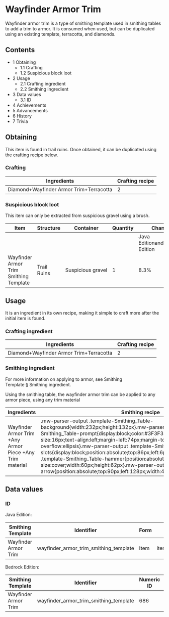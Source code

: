 # Wayfinder Armor Trim
Wayfinder armor trim is a type of smithing template used in smithing tables to add a trim to armor. It is consumed when used, but can be duplicated using an existing template, terracotta, and diamonds.

## Contents
- 1 Obtaining
	- 1.1 Crafting
	- 1.2 Suspicious block loot
- 2 Usage
	- 2.1 Crafting ingredient
	- 2.2 Smithing ingredient
- 3 Data values
	- 3.1 ID
- 4 Achievements
- 5 Advancements
- 6 History
- 7 Trivia

## Obtaining
This item is found in trail ruins. Once obtained, it can be duplicated using the crafting recipe below.

### Crafting
| Ingredients                             | Crafting recipe |
|-----------------------------------------|-----------------|
| Diamond+Wayfinder Armor Trim+Terracotta | 2               |

### Suspicious block loot
This item can only be extracted from suspicious gravel using a brush.

| Item                                   | Structure   | Container         | Quantity | Chance                         |
|----------------------------------------|-------------|-------------------|----------|--------------------------------|
|                                        |             |                   |          | Java EditionandBedrock Edition |
| Wayfinder Armor Trim Smithing Template | Trail Ruins | Suspicious gravel | 1        | 8.3%                           |

## Usage
It is an ingredient in its own recipe, making it simple to craft more after the initial item is found.

### Crafting ingredient
| Ingredients                             | Crafting recipe |
|-----------------------------------------|-----------------|
| Diamond+Wayfinder Armor Trim+Terracotta | 2               |

### Smithing ingredient
For more information on applying to armor, see Smithing Template § Smithing ingredient.

Using the smithing table, the wayfinder armor trim can be applied to any armor piece, using any trim material

| Ingredients                                              | Smithing recipe                                                                                                                                                                                                                                                                                                                                                                                                                                                                                                                                                                                                                                           |
|----------------------------------------------------------|-----------------------------------------------------------------------------------------------------------------------------------------------------------------------------------------------------------------------------------------------------------------------------------------------------------------------------------------------------------------------------------------------------------------------------------------------------------------------------------------------------------------------------------------------------------------------------------------------------------------------------------------------------------|
| Wayfinder Armor Trim +Any Armor Piece +Any Trim material | .mw-parser-output .template-Smithing_Table-background{width:232px;height:132px}.mw-parser-output .template-Smithing_Table-prompt{display:block;color:#3F3F3F;font-family:Minecraft;font-size:16px;text-align:left;margin-left:74px;margin-top:24px;overflow:hidden;text-overflow:ellipsis}.mw-parser-output .template-Smithing_Table-slots{display:block;position:absolute;top:86px;left:6px}.mw-parser-output .template-Smithing_Table-hammer{position:absolute;top:6px;left:6px;background-size:cover;width:60px;height:62px}.mw-parser-output .template-Smithing_Table-arrow{position:absolute;top:90px;left:128px;width:44px;height:30px}Upgrade Gear |

## Data values
### ID
Java Edition:

| Smithing Template    | Identifier                             | Form | Translation key                                                                       |
|----------------------|----------------------------------------|------|---------------------------------------------------------------------------------------|
| Wayfinder Armor Trim | wayfinder_armor_trim_smithing_template | Item | item.minecraft.wayfinder_armor_trim_smithing_templatetrim_pattern.minecraft.wayfinder |

Bedrock Edition:

| Smithing Template    | Identifier                             | Numeric ID | Form | Translation key                                        |
|----------------------|----------------------------------------|------------|------|--------------------------------------------------------|
| Wayfinder Armor Trim | wayfinder_armor_trim_smithing_template | 686        | Item | item.smithing_template.nametrim_pattern.wayfinder.name |


